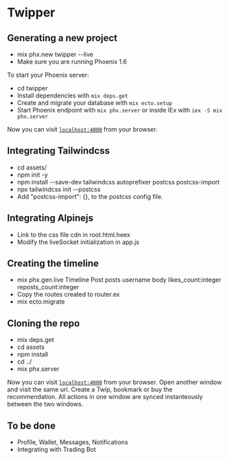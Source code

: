 # Twipper

## Generating a new project

- mix phx.new twipper --live
- Make sure you are running Phoenix 1.6

To start your Phoenix server:

- cd twipper
- Install dependencies with `mix deps.get`
- Create and migrate your database with `mix ecto.setup`
- Start Phoenix endpoint with `mix phx.server` or inside IEx with `iex -S mix phx.server`

Now you can visit [`localhost:4000`](http://localhost:4000) from your browser.

## Integrating Tailwindcss

- cd assets/
- npm init -y
- npm install --save-dev tailwindcss autoprefixer postcss postcss-import
- npx tailwindcss init --postcss
- Add "postcss-import": {}, to the postcss config file.

## Integrating Alpinejs

- Link to the css file cdn in root.html.heex
- Modify the liveSocket initialization in app.js

## Creating the timeline

- mix phx.gen.live Timeline Post posts username body likes_count:integer reposts_count:integer
- Copy the routes created to router.ex
- mix ecto.migrate

## Cloning the repo

- mix deps.get
- cd assets
- npm install
- cd ../
- mix phx.server

Now you can visit [`localhost:4000`](http://localhost:4000/posts) from your browser.
Open another window and visit the same url.
Create a Twip, bookmark or buy the recommendation.
All actions in one window are synced instanteously between the two windows.

## To be done

- Profile, Wallet, Messages, Notifications
- Integrating with Trading Bot
